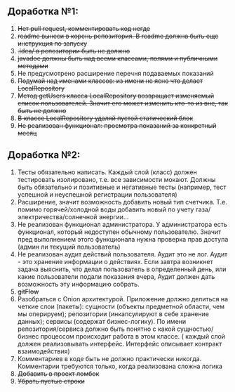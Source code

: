 ## Доработка №1:

1. ~~Нет pull request, комментировать код негде~~
2. ~~readme вынеси в корень репозитория. В readme должна быть еще инструкция по запуску~~
3. ~~.idea/ в репозитории быть не должно~~
4. ~~javadoc должны быть над всеми классами, полями и публичными методами~~
5. Не предусмотрено расширение перечня подаваемых показаний
6. ~~Подумай над именами классов: из имени не ясно что делает LocalRepository~~
7. ~~Метод getUsers класса LocalRepository возвращает изменяемый список пользователей. Значит его может изменить кто-то
   из вне, так быть не должно~~
8. ~~В классе LocalRepository удаляй пустой статический блок~~
9. ~~Не реализован функционал: просмотра показаний за конкретный месяц~~

## Доработка №2:

1. Тесты обязательно написать. Каждый слой (класс) должен тестировать изолировано, т.е. все зависимости мокают.
   Должны быть обязательно и позитивные и негативные тесты (например, тест успешной и неуспешной регистрации
   пользователя)
2. Расширение, значит возможность добавить новый тип счетчика. Т.е. помимо горячей/холодной воды добавить новый по учету
   газа/электричества/солнечной энергии...
2. Не реализован функционал администратора. У администратора есть функционал, который недоступен обычному пользователю.
   Значит пред выполнением этого функционала нужна проверка прав доступа (админ ли текущий пользователь)
3. Не реализован аудит действий пользователя. Аудит это не лог. Аудит - это хранение информации о действиях. Если завтра
   возникнет задача выяснить, что делал пользователь в определенный день, или какие пользователи подали показания вчера,
   Аудит должен дать возможность эту информацию собрать.
4. ~~gitFlow~~
5. Разобраться с Onion архитектурой. Приложение должно делиться на четкие слои (пакеты): сущности (объекты предметной
   области, чем мы оперируем); репозитории (инкапсулируют в себе хранение данных); сервисы (содержат бизнес-логику). По
   имени репозитория/сервиса должно быть понятно с какой сущностью/бизнес процессом происходит работа в этом классе. (
   каждый слой должен реализовывать интерфейс. Интерфейс описывает контракт взаимодействия)
6. Комментариев в коде быть не должно практически никогда. Комментарии требуются только, когда реализована сложна логика
7. ~~Добавить в проект ломбок~~
8. ~~Убрать пустые строки~~